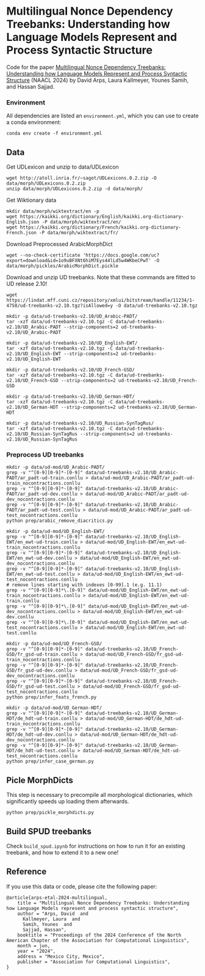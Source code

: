 # Multilingual Nonce Dependency Treebanks: Understanding how Language Models Represent and Process Syntactic Structure

Code for the paper [Multilingual Nonce Dependency Treebanks: Understanding how Language Models Represent and Process Syntactic Structure](https://arxiv.org/abs/2311.07497) (NAACL 2024) by David Arps, Laura Kallmeyer, Younes Samih, and Hassan Sajjad.

### Environment

All dependencies are listed an `environment.yml`, which you can use to create a conda environment: 

```
conda env create -f environment.yml
```

## Data

Get UDLexicon and unzip to data/UDLexicon

```
wget http://atoll.inria.fr/~sagot/UDLexicons.0.2.zip -O data/morph/UDLexicons.0.2.zip
unzip data/morph/UDLexicons.0.2.zip -d data/morph/
```

Get Wiktionary data 

```
mkdir data/morph/wiktextract/en -p
wget https://kaikki.org/dictionary/English/kaikki.org-dictionary-English.json -P data/morph/wiktextract/en/
wget https://kaikki.org/dictionary/French/kaikki.org-dictionary-French.json -P data/morph/wiktextract/fr/

```

Download Preprocessed ArabicMorphDict

```
wget --no-check-certificate 'https://docs.google.com/uc?export=download&id=1o9uBFXNt6hiM7Eys44lLd5w4WKbeCPwT' -O data/morph/pickles/ArabicMorphDict.pickle
```

Download and unzip UD treebanks. Note that these commands are fitted to UD release 2.10! 

```
wget https://lindat.mff.cuni.cz/repository/xmlui/bitstream/handle/11234/1-4758/ud-treebanks-v2.10.tgz?isAllowed=y -O data/ud-treebanks-v2.10.tgz

mkdir -p data/ud-treebanks-v2.10/UD_Arabic-PADT/
tar -xzf data/ud-treebanks-v2.10.tgz -C data/ud-treebanks-v2.10/UD_Arabic-PADT --strip-components=2 ud-treebanks-v2.10/UD_Arabic-PADT

mkdir -p data/ud-treebanks-v2.10/UD_English-EWT/
tar -xzf data/ud-treebanks-v2.10.tgz -C data/ud-treebanks-v2.10/UD_English-EWT --strip-components=2 ud-treebanks-v2.10/UD_English-EWT

mkdir -p data/ud-treebanks-v2.10/UD_French-GSD/
tar -xzf data/ud-treebanks-v2.10.tgz -C data/ud-treebanks-v2.10/UD_French-GSD --strip-components=2 ud-treebanks-v2.10/UD_French-GSD

mkdir -p data/ud-treebanks-v2.10/UD_German-HDT/
tar -xzf data/ud-treebanks-v2.10.tgz -C data/ud-treebanks-v2.10/UD_German-HDT --strip-components=2 ud-treebanks-v2.10/UD_German-HDT

mkdir -p data/ud-treebanks-v2.10/UD_Russian-SynTagRus/
tar -xzf data/ud-treebanks-v2.10.tgz -C data/ud-treebanks-v2.10/UD_Russian-SynTagRus --strip-components=2 ud-treebanks-v2.10/UD_Russian-SynTagRus
```

### Preprocess UD treebanks

```
mkdir -p data/ud-mod/UD_Arabic-PADT/
grep -v "^[0-9][0-9]*-[0-9]" data/ud-treebanks-v2.10/UD_Arabic-PADT/ar_padt-ud-train.conllu > data/ud-mod/UD_Arabic-PADT/ar_padt-ud-train_nocontractions.conllu
grep -v "^[0-9][0-9]*-[0-9]" data/ud-treebanks-v2.10/UD_Arabic-PADT/ar_padt-ud-dev.conllu > data/ud-mod/UD_Arabic-PADT/ar_padt-ud-dev_nocontractions.conllu
grep -v "^[0-9][0-9]*-[0-9]" data/ud-treebanks-v2.10/UD_Arabic-PADT/ar_padt-ud-test.conllu > data/ud-mod/UD_Arabic-PADT/ar_padt-ud-test_nocontractions.conllu
python prep/arabic_remove_diacritics.py

mkdir -p data/ud-mod/UD_English-EWT/
grep -v "^[0-9][0-9]*-[0-9]" data/ud-treebanks-v2.10/UD_English-EWT/en_ewt-ud-train.conllu > data/ud-mod/UD_English-EWT/en_ewt-ud-train_nocontractions.conllu
grep -v "^[0-9][0-9]*-[0-9]" data/ud-treebanks-v2.10/UD_English-EWT/en_ewt-ud-dev.conllu > data/ud-mod/UD_English-EWT/en_ewt-ud-dev_nocontractions.conllu
grep -v "^[0-9][0-9]*-[0-9]" data/ud-treebanks-v2.10/UD_English-EWT/en_ewt-ud-test.conllu > data/ud-mod/UD_English-EWT/en_ewt-ud-test_nocontractions.conllu
# remove lines starting with indexes [0-99].1 (e.g. 11.1)
grep -v "^[0-9][0-9]*\.[0-9]" data/ud-mod/UD_English-EWT/en_ewt-ud-train_nocontractions.conllu > data/ud-mod/UD_English-EWT/en_ewt-ud-train.conllu
grep -v "^[0-9][0-9]*\.[0-9]" data/ud-mod/UD_English-EWT/en_ewt-ud-dev_nocontractions.conllu > data/ud-mod/UD_English-EWT/en_ewt-ud-dev.conllu
grep -v "^[0-9][0-9]*\.[0-9]" data/ud-mod/UD_English-EWT/en_ewt-ud-test_nocontractions.conllu > data/ud-mod/UD_English-EWT/en_ewt-ud-test.conllu

mkdir -p data/ud-mod/UD_French-GSD/
grep -v "^[0-9][0-9]*-[0-9]" data/ud-treebanks-v2.10/UD_French-GSD/fr_gsd-ud-train.conllu > data/ud-mod/UD_French-GSD/fr_gsd-ud-train_nocontractions.conllu
grep -v "^[0-9][0-9]*-[0-9]" data/ud-treebanks-v2.10/UD_French-GSD/fr_gsd-ud-dev.conllu > data/ud-mod/UD_French-GSD/fr_gsd-ud-dev_nocontractions.conllu
grep -v "^[0-9][0-9]*-[0-9]" data/ud-treebanks-v2.10/UD_French-GSD/fr_gsd-ud-test.conllu > data/ud-mod/UD_French-GSD/fr_gsd-ud-test_nocontractions.conllu
python prep/infer_feats_french.py

mkdir -p data/ud-mod/UD_German-HDT/
grep -v "^[0-9][0-9]*-[0-9]" data/ud-treebanks-v2.10/UD_German-HDT/de_hdt-ud-train.conllu > data/ud-mod/UD_German-HDT/de_hdt-ud-train_nocontractions.conllu
grep -v "^[0-9][0-9]*-[0-9]" data/ud-treebanks-v2.10/UD_German-HDT/de_hdt-ud-dev.conllu > data/ud-mod/UD_German-HDT/de_hdt-ud-dev_nocontractions.conllu
grep -v "^[0-9][0-9]*-[0-9]" data/ud-treebanks-v2.10/UD_German-HDT/de_hdt-ud-test.conllu > data/ud-mod/UD_German-HDT/de_hdt-ud-test_nocontractions.conllu
python prep/infer_case_german.py
```


## Picle MorphDicts

This step is necessary to precompile all morphological dictionaries, which significantly speeds up loading them afterwards. 

`python prep/pickle_morphdicts.py`

## Build SPUD treebanks

Check `build_spud.ipynb` for instructions on how to run it for an existing treebank, and how to extend it to a new one! 

## Reference

If you use this data or code, please cite the following paper:

```
@article{arps-etal-2024-multilingual,
    title = "Multilingual Nonce Dependency Treebanks: Understanding how Language Models represent and process syntactic structure",
    author = "Arps, David  and
      Kallmeyer, Laura  and
      Samih, Younes  and
      Sajjad, Hassan",
    booktitle = "Proceedings of the 2024 Conference of the North American Chapter of the Association for Computational Linguistics",
    month = jun,
    year = "2024",
    address = "Mexico City, Mexico",
    publisher = "Association for Computational Linguistics",
}
```
